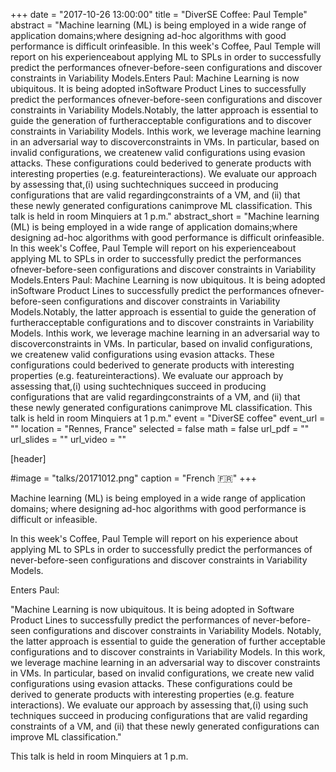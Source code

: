 +++
date = "2017-10-26 13:00:00"
title = "DiverSE Coffee: Paul Temple"
abstract = "Machine learning (ML) is being employed in a wide range of application domains;where designing ad-hoc algorithms with good performance is difficult orinfeasible. In this week's Coffee, Paul Temple will report on his experienceabout applying ML to SPLs in order to successfully predict the performances ofnever-before-seen configurations and discover constraints in Variability Models.Enters Paul: Machine Learning is now ubiquitous. It is being adopted inSoftware Product Lines to successfully predict the performances ofnever-before-seen configurations and discover constraints in Variability Models.Notably, the latter approach is essential to guide the generation of furtheracceptable configurations and to discover constraints in Variability Models. Inthis work, we leverage machine learning in an adversarial way to discoverconstraints in VMs. In particular, based on invalid configurations, we createnew valid configurations using evasion attacks. These configurations could bederived to generate products with interesting properties (e.g. featureinteractions). We evaluate our approach by assessing that,(i) using suchtechniques succeed in producing configurations that are valid regardingconstraints of a VM, and (ii) that these newly generated configurations canimprove ML classification. This talk is held in room Minquiers at 1 p.m."
abstract_short = "Machine learning (ML) is being employed in a wide range of application domains;where designing ad-hoc algorithms with good performance is difficult orinfeasible. In this week's Coffee, Paul Temple will report on his experienceabout applying ML to SPLs in order to successfully predict the performances ofnever-before-seen configurations and discover constraints in Variability Models.Enters Paul: Machine Learning is now ubiquitous. It is being adopted inSoftware Product Lines to successfully predict the performances ofnever-before-seen configurations and discover constraints in Variability Models.Notably, the latter approach is essential to guide the generation of furtheracceptable configurations and to discover constraints in Variability Models. Inthis work, we leverage machine learning in an adversarial way to discoverconstraints in VMs. In particular, based on invalid configurations, we createnew valid configurations using evasion attacks. These configurations could bederived to generate products with interesting properties (e.g. featureinteractions). We evaluate our approach by assessing that,(i) using suchtechniques succeed in producing configurations that are valid regardingconstraints of a VM, and (ii) that these newly generated configurations canimprove ML classification. This talk is held in room Minquiers at 1 p.m."
event = "DiverSE coffee"
event_url = ""
location = "Rennes, France"
selected = false
math = false
url_pdf = ""
url_slides = ""
url_video = ""


[header]

#image = "talks/20171012.png"
caption = "French :fr:"
+++


Machine learning (ML) is being employed in a wide range of application domains; where designing ad-hoc algorithms with good performance is difficult or infeasible.

In this week's Coffee, Paul Temple will report on his experience about applying ML to SPLs in order to successfully predict the performances of never-before-seen configurations and discover constraints in Variability Models.

Enters Paul:

"Machine Learning is now ubiquitous.
It is being adopted in Software Product Lines to successfully predict the performances of never-before-seen configurations and discover constraints in Variability Models.
Notably, the latter approach is essential to guide the generation of further acceptable configurations and to discover constraints in Variability Models.
In this work, we leverage machine learning in an adversarial way to discover constraints in VMs.
In particular, based on invalid configurations, we create new valid configurations using evasion attacks.
These configurations could be derived to generate products with interesting properties (e.g. feature interactions).
We evaluate our approach by assessing that,(i) using such techniques succeed in producing configurations that are valid regarding constraints of a VM, and (ii) that these newly generated configurations can improve ML classification."

This talk is held in room Minquiers at 1 p.m.

